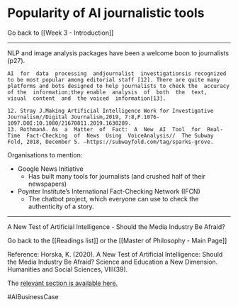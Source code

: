 # Popularity of AI journalistic tools

Go back to [[Week 3 - Introduction]]

---

NLP and image analysis packages have been a welcome boon to journalists (p27).

	AI  for  data  processing  andjournalist  investigationsis recognized to be most popular among editorial staff [12]. There are quite many platforms and bots designed to help journalists to check the  accuracy of the  information;they enable  analysis  of  both  the  text,  visual  content  and  the voiced  information[13].
	
	12. Stray J.Making Artificial Intelligence Work for Investigative Journalism//Digital Journalism,2019, 7:8,P.1076-1097.DOI:10.1080/21670811.2019.1630289. 
	13. RothmanA. As  a  Matter  of  Fact:  A  New  AI  Tool  for  Real-Time  Fact-Checking  of  News  Using  VoiceAnalysis//  The Subway Fold, 2018, December 5. –https://subwayfold.com/tag/sparks-grove.

Organisations to mention:

- Google News Initiative
	- Has built many tools for journalists (and crushed half of their newspapers)
- Poynter Institute’s International Fact-Checking Network (IFCN)
	- The chatbot project, which everyone can use to check the authenticity of a story.

---

A New Test of Artificial Intelligence - Should the Media Industry Be Afraid?

Go back to the [[Readings list]] or the [[Master of Philosophy - Main Page]]

Reference: Horska, K. (2020). A New Test of Artificial Intelligence: Should the Media Industry Be Afraid? Science and Education a New Dimension. Humanities and Social Sciences, VIII(39).

The [relevant section is available here.](http://seanewdim.com/uploads/3/4/5/1/34511564/httpsdoi.org10.31174send-hs2020-231viii39-06.pdf)

#AIBusinessCase 
